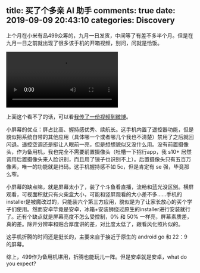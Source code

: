 title: 买了个多亲 AI 助手
comments: true
date: 2019-09-09 20:43:10
categories: Discovery
---
上个月在小米有品499众筹的，九月一日发货，中间等了有差不多半个月。但是在九月一日之前就出现了很多该手机的开箱视频，别问，问就是恰饭。

<video src="/2019/09-09-qin2/open.mp4" controls="controls"></video>

上面这个看不了的话，可以看[我传了一份视频到微博](//t.cn/AiRenuvN?m=4413609721236782&u=2722344300)。

小屏幕的优点：屏占比高、握持感优秀、续航长。这手机内置了遥控器功能，但是貌似把系统自带的其他应用（具体哪一个或者哪几个我也不清楚）禁用了之后就回闪退。遥控空调还是挺让人眼前一亮，但是想想貌似又没什么用。没有前置摄像头，作为备用机，我也完全不需要前置摄像头（吐槽一下招行app，我 s10+ 居然调用后置摄像头来人脸识别，而且用了镜子也识别不上）。后置摄像头只有五百万像素，唯一的功能就是扫码。这手机握持感不如 5c，但是肯定有 se 强，毕竟那么窄。

小屏幕的缺点嘛，就是屏幕太小了，装了个斗鱼看直播，流畅和蓝光没区别。横屏观看，可视面积就只有火柴盒大小，可能和竖屏观看的大小差不多……手机的installer是被魔改过的，只能装六个第三方应用，貌似是为了让家长放心的买个学子们使用。然而安卓毕竟是安卓，冰箱+安装狮绕过原生的installer进行安装就行了。还有个缺点就是屏幕亮度不怎么受控制，0% 和 50% 一样亮，屏幕素质差，真的差。除开分辨率和贴合厚度讲的差，对比度太低了，跟看风化照片似的。

这手机折腾的时间还是挺长的，主要来自于接近于原生的 android go 和 22：9 的屏幕。

综上，499作为备用机堪用，折腾也能玩儿一阵。但是安卓就是安卓，what do you expect?
